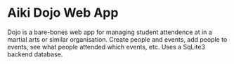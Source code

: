 # Aiki Dojo Web App

Dojo is a bare-bones web app for managing student attendence at in a martial arts or similar
organisation. Create people and events, add people to events, see what people attended
which events, etc. Uses a SqLite3 backend database.


